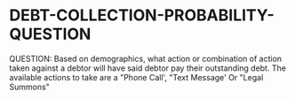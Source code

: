# DEBT-COLLECTION-PROBABILITY-QUESTION
QUESTION: Based on demographics, what action or combination of action taken against a debtor will have said debtor pay their outstanding debt. The available actions to take are a "Phone Call', "Text Message' Or "Legal Summons"
